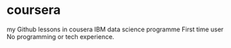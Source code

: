 # coursera
my Github lessons in cousera IBM data science programme
First time user
No programming or tech experience.
